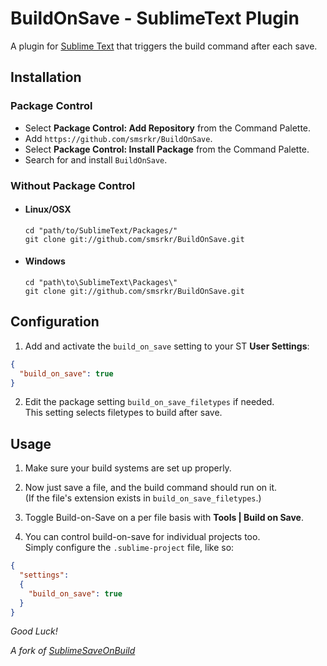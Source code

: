 BuildOnSave - SublimeText Plugin
=================================

A plugin for [Sublime Text](http://www.sublimetext.com) that triggers the build
command after each save.


Installation
------------

### Package Control
  + Select **Package Control: Add Repository** from the Command Palette.
  + Add `https://github.com/smsrkr/BuildOnSave`.
  + Select **Package Control: Install Package** from the Command Palette.
  + Search for and install `BuildOnSave`.

### Without Package Control
+ #### Linux/OSX
  ```batch
  cd "path/to/SublimeText/Packages/"
  git clone git://github.com/smsrkr/BuildOnSave.git
  ```

+ #### Windows
  ```batch
  cd "path\to\SublimeText\Packages\"
  git clone git://github.com/smsrkr/BuildOnSave.git
  ```


Configuration
-------------

1. Add and activate the `build_on_save` setting to your ST **User Settings**:
```json
{
  "build_on_save": true
}
```

2. Edit the package setting `build_on_save_filetypes` if needed.<br>
   This setting selects filetypes to build after save.

Usage
-----
1. Make sure your build systems are set up properly.
2. Now just save a file, and the build command should run on it. <br>
   (If the file's extension exists in `build_on_save_filetypes`.)

3. Toggle Build-on-Save on a per file basis with **Tools | Build on Save**.
3. You can control build-on-save for individual projects too. <br>
   Simply configure the `.sublime-project` file, like so:
```json
{
  "settings":
  {
    "build_on_save": true
  }
}
```


*Good Luck!*


_A fork of [SublimeSaveOnBuild](https://github.com/alexnj/SublimeOnSaveBuild)_
